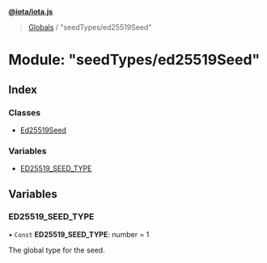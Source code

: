 **[@iota/iota.js](../README.md)**

> [Globals](../README.md) / "seedTypes/ed25519Seed"

# Module: "seedTypes/ed25519Seed"

## Index

### Classes

* [Ed25519Seed](../classes/_seedtypes_ed25519seed_.ed25519seed.md)

### Variables

* [ED25519\_SEED\_TYPE](_seedtypes_ed25519seed_.md#ed25519_seed_type)

## Variables

### ED25519\_SEED\_TYPE

• `Const` **ED25519\_SEED\_TYPE**: number = 1

The global type for the seed.
